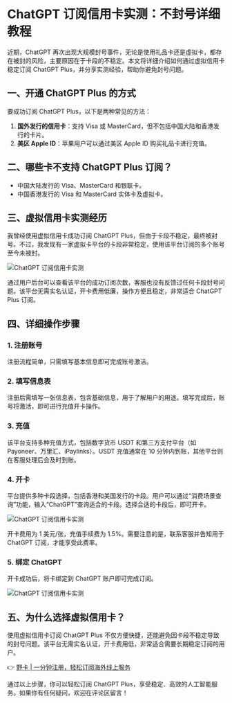 # ChatGPT 订阅信用卡实测：不封号详细教程

近期，ChatGPT 再次出现大规模封号事件，无论是使用礼品卡还是虚拟卡，都存在被封的风险，主要原因在于卡段的不稳定。本文将详细介绍如何通过虚拟信用卡稳定订阅 ChatGPT Plus，并分享实测经验，帮助你避免封号问题。

## 一、开通 ChatGPT Plus 的方式

要成功订阅 ChatGPT Plus，以下是两种常见的方法：

1. **国外发行的信用卡**：支持 Visa 或 MasterCard，但不包括中国大陆和香港发行的卡片。
2. **美区 Apple ID**：苹果用户可以通过美区 Apple ID 购买礼品卡进行充值。

## 二、哪些卡不支持 ChatGPT Plus 订阅？

- 中国大陆发行的 Visa、MasterCard 和银联卡。
- 中国香港发行的 Visa 和 MasterCard 实体卡及虚拟卡。

## 三、虚拟信用卡实测经历

我曾经使用虚拟信用卡成功订阅 ChatGPT Plus，但由于卡段不稳定，最终被封号。不过，我发现有一家虚拟卡平台的卡段非常稳定，使用该平台订阅的多个账号至今未被封。

![ChatGPT 订阅信用卡实测](https://bbtdd.com/wp-content/uploads/img/033221907588.webp)

通过用户后台可以查看该平台的成功订阅次数，客服也没有反馈过任何卡段封号问题。该平台无需实名认证，开卡费用低廉，操作方便且稳定，非常适合 ChatGPT Plus 订阅。

## 四、详细操作步骤

### 1. 注册账号

注册流程简单，只需填写基本信息即可完成账号激活。

### 2. 填写信息表

注册后需填写一张信息表，包含基础信息，用于了解用户的用途。填写完成后，账号将激活，即可进行充值开卡操作。

### 3. 充值

该平台支持多种充值方式，包括数字货币 USDT 和第三方支付平台（如 Payoneer、万里汇、iPaylinks）。USDT 充值通常在 10 分钟内到账，其他平台则在客服处理后会及时到账。

### 4. 开卡

平台提供多种卡段选择，包括香港和美国发行的卡段。用户可以通过“消费场景查询”功能，输入“ChatGPT”查询适合的卡段。选择合适的卡段后，即可开卡。

![ChatGPT 订阅信用卡实测](https://bbtdd.com/wp-content/uploads/img/244800536162.webp)

开卡费用为 1 美元/张，充值手续费为 1.5%。需要注意的是，联系客服并告知用于 ChatGPT 订阅，才能享受此费率。

### 5. 绑定 ChatGPT

开卡成功后，将卡绑定到 ChatGPT 账户即可完成订阅。

![ChatGPT 订阅信用卡实测](https://bbtdd.com/wp-content/uploads/img/723037956.webp)

## 五、为什么选择虚拟信用卡？

使用虚拟信用卡订阅 ChatGPT Plus 不仅方便快捷，还能避免因卡段不稳定导致的封号问题。该平台无需实名认证，开卡费用低，非常适合需要长期稳定订阅的用户。

👉 [野卡 | 一分钟注册，轻松订阅海外线上服务](https://bbtdd.com/yeka)

通过以上步骤，你可以轻松订阅 ChatGPT Plus，享受稳定、高效的人工智能服务。如果你有任何疑问，欢迎在评论区留言！